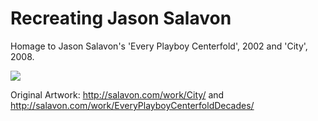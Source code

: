 # Recreating Jason Salavon
Homage to Jason Salavon's 'Every Playboy Centerfold', 2002 and 'City', 2008.

![](Recr_JohnWhitney.gif)



Original Artwork: http://salavon.com/work/City/ and http://salavon.com/work/EveryPlayboyCenterfoldDecades/
